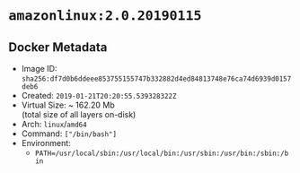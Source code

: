# `amazonlinux:2.0.20190115`

## Docker Metadata

- Image ID: `sha256:df7d0b6ddeee853755155747b332882d4ed84813748e76ca74d6939d0157deb6`
- Created: `2019-01-21T20:20:55.539328322Z`
- Virtual Size: ~ 162.20 Mb  
  (total size of all layers on-disk)
- Arch: `linux`/`amd64`
- Command: `["/bin/bash"]`
- Environment:
  - `PATH=/usr/local/sbin:/usr/local/bin:/usr/sbin:/usr/bin:/sbin:/bin`
